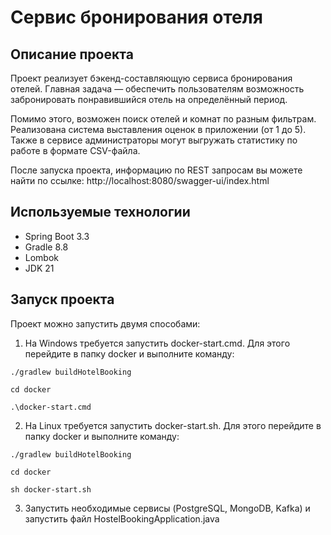# Сервис бронирования отеля

## Описание проекта

Проект реализует бэкенд-составляющую сервиса бронирования отелей.
Главная задача — обеспечить пользователям возможность забронировать понравившийся
отель на определённый период.

Помимо этого, возможен поиск отелей и комнат по разным фильтрам. Реализована система
выставления оценок в приложении (от 1 до 5).
Также в сервисе администраторы могут выгружать статистику по работе в формате
CSV-файла.

После запуска проекта, информацию по REST запросам вы можете найти по ссылке:
http://localhost:8080/swagger-ui/index.html

## Используемые технологии

- Spring Boot 3.3
- Gradle 8.8
- Lombok
- JDK 21

## Запуск проекта
Проект можно запустить двумя способами:
1. На Windows требуется запустить docker-start.cmd. Для этого перейдите в папку docker и выполните 
   команду:
```shell
./gradlew buildHotelBooking

cd docker

.\docker-start.cmd
```
2. На Linux требуется запустить docker-start.sh. Для этого перейдите в папку docker и выполните
   команду:
```shell
./gradlew buildHotelBooking

cd docker

sh docker-start.sh
```

3. Запустить необходимые сервисы (PostgreSQL, MongoDB, Kafka) и запустить файл HostelBookingApplication.java